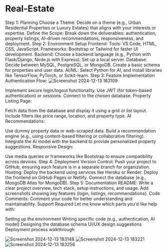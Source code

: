 # Real-Estate
Step 1: Planning
Choose a Theme:
Decide on a theme (e.g., Urban Residential Properties or Luxury Estates) that aligns with your interests or expertise.
Define the Scope:
Break down the deliverables: authentication, property listings, AI-driven recommendations, responsiveness, and deployment.
Step 2: Environment Setup
Frontend:
Tools: VS Code, HTML, CSS, JavaScript.
Frameworks: Bootstrap or Tailwind for faster UI development.
Backend:
Choose a backend language (e.g., Python with Flask/Django, Node.js with Express).
Set up a local server.
Database:
Decide between MySQL, PostgreSQL, or MongoDB.
Create a basic schema for properties and user data.
AI/ML:
Select Python for AI, and install libraries like TensorFlow, PyTorch, or Scikit-learn.
Step 3: Feature Implementation
Authentication Flow:
![Screenshot 2024-12-13 183109](https://github.com/user-attachments/assets/8688e262-93a2-4914-894b-64ebe25ae01a)

Implement secure login/logout functionality.
Use JWT (for token-based authentication) or sessions.
Connect to the chosen database.
Property Listing Page:

Fetch data from the database and display it using a grid or list layout.
Include filters like price range, location, and property type.
AI Recommendations:

Use dummy property data or web-scraped data.
Build a recommendation engine (e.g., using content-based filtering or collaborative filtering).
Integrate the AI model with the backend to provide personalized property suggestions.
Responsive Design:

Use media queries or frameworks like Bootstrap to ensure compatibility across devices.
Step 4: Deployment
Version Control:
Push your project to GitHub, ensuring each feature is in a separate branch for organization.
Hosting:
Deploy the backend using services like Heroku or Render.
Deploy the frontend on GitHub Pages or Netlify.
Connect the database (e.g., MongoDB Atlas for MongoDB).
Step 5: Documentation
README:
Write a clear project overview, tech stack, setup instructions, and usage.
Add screenshots showing key features (login, listings, recommendations).
Code Comments:
Comment your code for better understanding and maintainability.
Support Required
Let me know which parts you'd like help with:

Setting up the environment
Writing specific code (e.g., authentication, AI model)
Designing the database schema
UI/UX design suggestions
Deployment process walkthrough

![Screenshot 2024-12-13 183148](https://github.com/user-attachments/assets/6ad40cc2-839d-4345-ae2f-b95e859e5196)
![Screenshot 2024-12-13 183221](https://github.com/user-attachments/assets/77c328bf-86b8-47ce-90ed-5a5476bf27c7)
![Screenshot 2024-12-13 183256](https://github.com/user-attachments/assets/62348424-53d6-4a42-8e60-7331e3feb9d0)
